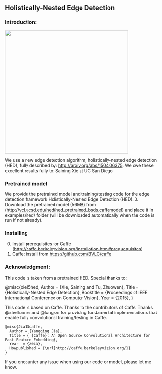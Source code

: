 ## Holistically-Nested Edge Detection

### Introduction:

<img src="http://pages.ucsd.edu/~ztu/hed.jpg" width="400">

We use a new edge detection algorithm, holistically-nested edge detection (HED), fully described by: http://arxiv.org/abs/1504.06375. We owe these excellent results fully to: Saining Xie at UC San Diego

### Pretrained model

We provide the pretrained model and training/testing code for the edge detection framework Holistically-Nested Edge Detection (HED).
  0. Download the pretrained model (56MB) from (http://vcl.ucsd.edu/hed/hed_pretrained_bsds.caffemodel) and place it in examples/hed/ folder (will be downloaded automatically when the code is run if not already).

### Installing 
 0. Install prerequisites for Caffe (http://caffe.berkeleyvision.org/installation.html#prequequisites)
 1. Caffe: install from https://github.com/BVLC/caffe

### Acknowledgment: 
This code is taken from a pretrained HED. Special thanks to:

  @misc{xie15hed,
      Author = {Xie, Saining and Tu, Zhuowen},
      Title = {Holistically-Nested Edge Detection},
      Booktitle = {Proceedings of IEEE International Conference on Computer Vision},
      Year  = {2015},
    }

This code is based on Caffe. Thanks to the contributors of Caffe. Thanks @shelhamer and @longjon for providing fundamental implementations that enable fully convolutional training/testing in Caffe.

    @misc{Jia13caffe,
      Author = {Yangqing Jia},
      Title = { {Caffe}: An Open Source Convolutional Architecture for Fast Feature Embedding},
      Year  = {2013},
      Howpublished = {\url{http://caffe.berkeleyvision.org/}}
    }

If you encounter any issue when using our code or model, please let me know.